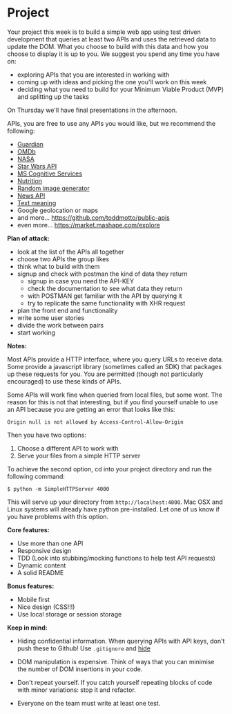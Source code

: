 # Project

Your project this week is to build a simple web app using test driven development
that queries at least two APIs and uses the retrieved data to update the DOM.
What you choose to build with this data and how you choose to display it is up
to you. We suggest you spend any time you have on:

- exploring APIs that you are interested in working with
- coming up with ideas and picking the one you'll work on this week
- deciding what you need to build for your Minimum Viable Product (MVP) and splitting up the tasks

On Thursday we'll have final presentations in the afternoon.

APIs, you are free to use any APIs you would like, but we recommend the following:

- [Guardian](http://open-platform.theguardian.com/)
- [OMDb](http://www.omdbapi.com/)
- [NASA](https://api.nasa.gov/)
- [Star Wars API](https://swapi.co/)
- [MS Cognitive Services](https://www.microsoft.com/cognitive-services/en-us/)
- [Nutrition](https://www.nutritionix.com/business/api)
- [Random image generator](https://unsplash.it/)
- [News API](https://newsapi.org/)
- [Text meaning](https://www.textrazor.com/)
- Google geolocation or maps
- and more... https://github.com/toddmotto/public-apis
- even more... https://market.mashape.com/explore

**Plan of attack:**

- look at the list of the APIs all together
- choose two APIs the group likes
- think what to build with them
- signup and check with postman the kind of data they return
  - signup in case you need the API-KEY
  - check the documentation to see what data they return
  - with POSTMAN get familiar with the API by querying it
  - try to replicate the same functionality with XHR request
- plan the front end and functionality
- write some user stories
- divide the work between pairs
- start working

**Notes:**

Most APIs provide a HTTP interface, where you query URLs to receive data. Some
provide a javascript library (sometimes called an SDK) that packages up these
requests for you. You are permitted (though not particularly encouraged) to use 
these kinds of APIs.

Some APIs will work fine when queried from local files, but some wont. The reason
for this is not that interesting, but if you find yourself unable to use an API
because you are getting an error that looks like this:

```
Origin null is not allowed by Access-Control-Allow-Origin
```

Then you have two options:
1. Choose a different API to work with
2. Serve your files from a simple HTTP server

To achieve the second option, cd into your project directory and run the following command:

```
$ python -m SimpleHTTPServer 4000
```

This will serve up your directory from `http://localhost:4000`. Mac OSX and Linux
systems will already have python pre-installed. Let one of us know if you have
problems with this option.

**Core features:**

- Use more than one API
- Responsive design
- TDD (Look into stubbing/mocking functions to help test API requests)
- Dynamic content
- A solid README

**Bonus features:**

- Mobile first
- Nice design (CSS!!!)
- Use local storage or session storage

**Keep in mind:**

- Hiding confidential information. When querying APIs with API keys, don't push
  these to Github! Use `.gitignore` and [hide](https://gist.github.com/derzorngottes/3b57edc1f996dddcab25)

- DOM manipulation is expensive. Think of ways that you can minimise the number
  of DOM insertions in your code.

- Don't repeat yourself. If you catch yourself repeating blocks of code with
  minor variations: stop it and refactor.

- Everyone on the team must write at least one test.